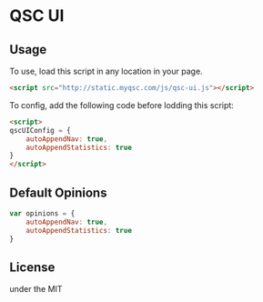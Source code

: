 # QSC UI

## Usage

To use, load this script in any location in your page.

```html
<script src="http://static.myqsc.com/js/qsc-ui.js"></script>
```

To config, add the following code before lodding this script:

```html
<script>
qscUIConfig = {
    autoAppendNav: true,
    autoAppendStatistics: true
}
</script>
```

## Default Opinions

```javascript
var opinions = {
    autoAppendNav: true,
    autoAppendStatistics: true
}
```

## License

under the MIT

